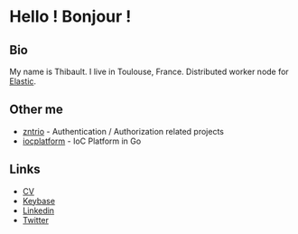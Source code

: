 # Hello ! Bonjour !  

## Bio

My name is Thibault. I live in Toulouse, France. 
Distributed worker node for [Elastic](https://github.com/elastic).

## Other me

* [zntrio](https://github.com/zntrio/) - Authentication / Authorization related projects
* [iocplatform](https://github.com/iocplatform/) - IoC Platform in Go

## Links

* [CV](CV_en.pdf)
* [Keybase](https://keybase.io/zenithar)
* [Linkedin](https://linkedin.com/in/zenithar)
* [Twitter](https://twitter.com/zenithar)
